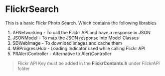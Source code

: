 # FlickrSearch

This is a basic Flickr Photo Search. Which contains the following librabies

1. AFNetworking - To call the Flickr API and have a response in JSON
2. JSONModel - To map the JSON response into Model Classes
3. SDWebImage - To download images and cache them
4. MBProgressHub - Loading Indicator used while calling Flickr API
5. PRAlertController - Alternative to AlertController

> Flickr API Key must be added in the **FlickrContants.h** under *FlickrAPi* folder




